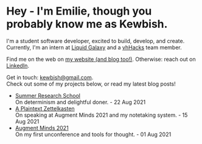 # Hey - I'm Emilie, though you probably know me as Kewbish. 
I'm a student software developer, excited to build, develop, and create. Currently, I'm an intern at [Liquid Galaxy](https://liquidgalaxy.eu) and a [vhHacks](https://vhhacks.ca) team member.

Find me on the web on [my website (and blog too!)](https://kewbi.sh/). Otherwise: reach out on [LinkedIn](https://www.linkedin.com/in/kewbish/).

Get in touch: [kewbish@gmail.com](mailto:kewbish@gmail.com).  
Check out some of my projects below, or read my latest blog posts!

<!--bp-->
- [Summer Research School](https://kewbi.sh/blog/posts/210822/)  
On determinism and delightful doner. - 22 Aug 2021
- [A Plaintext Zettelkasten](https://kewbi.sh/blog/posts/210815/)  
On speaking at Augment Minds 2021 and my notetaking system. - 15 Aug 2021
- [Augment Minds 2021](https://kewbi.sh/blog/posts/210801/)  
On my first unconference and tools for thought. - 01 Aug 2021
